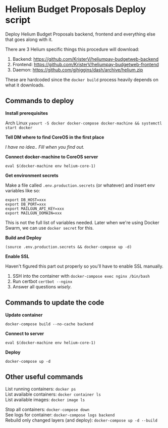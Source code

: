 # Helium Budget Proposals Deploy script

Deploy Helium Budget Proposals backend, frontend and everything else that goes along with it.

There are 3 Helium specific things this procedure will download:

1. Backend: https://github.com/KristerV/heliumpay-budgetweb-backend
1. Frontend: https://github.com/KristerV/heliumpay-budgetweb-frontend
1. Daemon: https://github.com/gjhiggins/dash/archive/helium.zip

These are hardcoded since the `docker build` process heavily depends on what it downloads.

## Commands to deploy

**Install prerequisites**

Arch Linux `yaourt -S docker docker-compose docker-machine && systemctl start docker`

**Tell DM where to find CoreOS in the first place**

_I have no idea.. Fill when you find out._

**Connect docker-machine to CoreOS server**

`eval $(docker-machine env helium-core-1)`

**Get environment secrets**

Make a file called `.env.production.secrets` (or whatever) and insert env variables like so:

```
export DB_HOST=xxx
export DB_PORT=xxx
export MAILGUN_API_KEY=xxx
export MAILGUN_DOMAIN=xxx
```

This is not the full list of variables needed. Later when we're using Docker Swarm, we can use `docker secret` for this.

**Build and Deploy**

`(source .env.production.secrets && docker-compose up -d)`

**Enable SSL**

Haven't figured this part out properly so you'll have to enable SSL manually.

1. SSH into the container with `docker-compose exec nginx /bin/bash`
1. Run certbot `certbot --nginx`
1. Answer all questions _wisely_.

## Commands to update the code

**Update container**

`docker-compose build --no-cache backend`

**Connect to server**

`eval $(docker-machine env helium-core-1)`

**Deploy**

`docker-compose up -d`

## Other useful commands

List running containers: `docker ps`  
List available containers: `docker container ls`  
List available images: `docker image ls`  

Stop all containers: `docker-compose down`  
See logs for container: `docker-compose logs backend`  
Rebuild only changed layers (and deploy): `docker-compose up -d --build`  